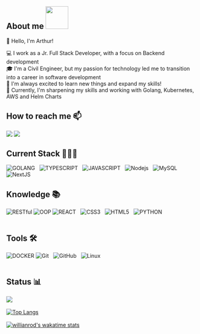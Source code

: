<!--
**hubarthurcoelho/hubarthurcoelho** is a ✨ _special_ ✨ repository because its `README.md` (this file) appears on your GitHub profile.

Here are some ideas to get you started:

- 🔭 I’m currently working on ...
- 🌱 I’m currently learning ...
- 👯 I’m looking to collaborate on ...
- 🤔 I’m looking for help with ...
- 💬 Ask me about ...
- 📫 How to reach me: ...
- 😄 Pronouns: ...
- ⚡ Fun fact: ...
-->
## About me <img src="https://drive.google.com/uc?id=1TZ-9p389-5Y-LuKTueeq6JjtDkiN6vXA" width="60">
👋 Hello, I'm Arthur!

💻 I work as a Jr. Full Stack Developer, with a focus on Backend development<br>
🎓 I'm a Civil Engineer, but my passion for technology led me to transition into a career in software development<br>
💬 I'm always excited to learn new things and expand my skills!<br>
🌱 Currently, I'm sharpening my skills and working with Golang, Kubernetes, AWS and Helm Charts

## How to reach me 📫
<a href="https://arthurs-space-dzjzzkgk4-hubarthurcoelho.vercel.app/" target="_blank"><img src="https://img.shields.io/badge/My_Portfolio-000000?style=for-the-badge&logo=google-chrome&logoColor=white"></a>
<a href="https://www.linkedin.com/in/arthurccoelho/" target="_blank"><img src="https://img.shields.io/badge/Linkedin-323330?style=for-the-badge&logo=linkedin&logoColor=blue"></a>



## Current Stack 👨🏻‍💻
![GOLANG](https://img.shields.io/badge/Go-00ADD8?style=for-the-badge&logo=go&logoColor=white) &nbsp;
![TYPESCRIPT](https://img.shields.io/badge/TypeScript-007ACC?style=for-the-badge&logo=typescript&logoColor=white) &nbsp;
![JAVASCRIPT](https://img.shields.io/badge/JavaScript-323330?style=for-the-badge&logo=javascript&logoColor=F7DF1E) &nbsp;
![Nodejs](https://img.shields.io/badge/-Nodejs-black?style=for-the-badge&logo=Node.js) &nbsp;
![MySQL](https://img.shields.io/badge/MySQL-4479A1?style=for-the-badge&logo=mysql&logoColor=white)
![NextJS](https://img.shields.io/badge/-NextJs-black?style=for-the-badge&logo=next.js) &nbsp;
<br>

## Knowledge 📚
![RESTful](https://img.shields.io/badge/RESTful-API-008080?style=for-the-badge)
![OOP](https://img.shields.io/badge/OOP-Object--Oriented%20Programming-blueviolet?style=for-the-badge)
![REACT](https://img.shields.io/badge/React-20232A?style=for-the-badge&logo=react&logoColor=61DAFB) &nbsp;
![CSS3](https://img.shields.io/badge/CSS3-1572B6?style=for-the-badge&logo=css3&logoColor=white) &nbsp;
![HTML5](https://img.shields.io/badge/HTML5-E34F26?style=for-the-badge&logo=html5&logoColor=white) &nbsp;
![PYTHON](https://img.shields.io/badge/Python-3776AB?style=for-the-badge&logo=python&logoColor=white)
<br>
<br>

## Tools 🛠️
![DOCKER](https://img.shields.io/badge/Docker-2496ED?style=for-the-badge&logo=docker&logoColor=white)
![Git](https://img.shields.io/badge/-git-black?style=for-the-badge&logo=Git) &nbsp;
![GitHub](https://img.shields.io/badge/github-%23121011.svg?logo=github&logoColor=white&style=for-the-badge) &nbsp;
![Linux](https://img.shields.io/badge/-Linux-16C60C?style=for-the-badge&logo=linux&logoColor=white) &nbsp;
<br>
<br>

## Status 📊
<a href="http://www.github.com/hubarthurcoelho"><img align="center" src="https://github-readme-streak-stats.herokuapp.com/?user=hubarthurcoelho&stroke=ffffff&background=000000&ring=E7F216&fire=E34C26&currStreakNum=ffffff&currStreakLabel=E7F216&sideNums=ffffff&sideLabels=ffffff&dates=ffffff&hide_border=false" /></a>
<br>
<br>
[![Top Langs](https://github-readme-stats.vercel.app/api/top-langs/?username=hubarthurcoelho&layout=compact&theme=highcontrast)](https://github.com/anuraghazra/github-readme-stats)
<br>
<br>
[![willianrod's wakatime stats](https://github-readme-stats.vercel.app/api/wakatime?username=hubarthurcoelho&custom_title=Coding%20Activity%20since%20Jul%202022&hide=text,XML,Other&theme=highcontrast&layout=compact&/last_year)](https://github.com/anuraghazra/github-readme-stats)
